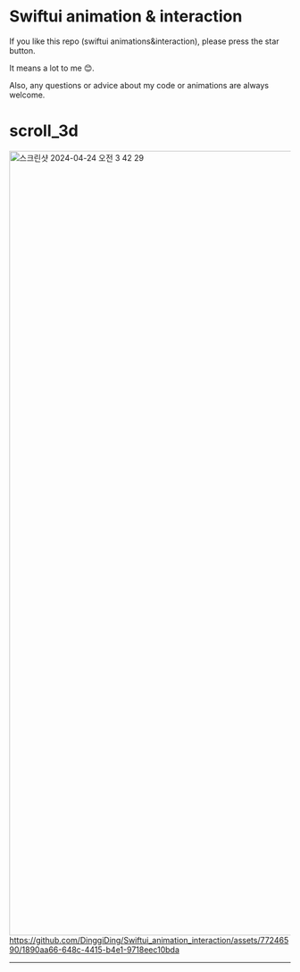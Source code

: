 # Swiftui animation & interaction

If you like this repo (swiftui animations&interaction), please press the star button.

It means a lot to me 😊.

Also, any questions or advice about my code or animations are always welcome.



# scroll_3d
<img width="1405" alt="스크린샷 2024-04-24 오전 3 42 29" src="https://github.com/DinggiDing/Swiftui_animation_interaction/assets/77246590/efd79201-4688-4209-b8f8-eed6f629118b"> https://github.com/DinggiDing/Swiftui_animation_interaction/assets/77246590/1890aa66-648c-4415-b4e1-9718eec10bda

- - -

